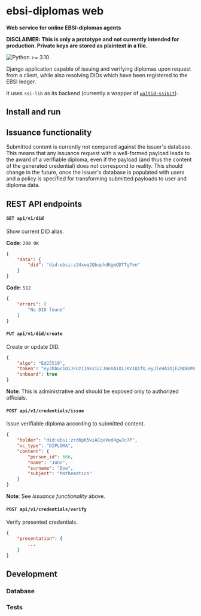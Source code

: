 # ebsi-diplomas web

**Web service for online EBSI-diplomas agents**

**DISCLAIMER: This is only a prototype and not currently intended for
production. Private keys are stored as plaintext in a file.**

![Python >= 3.10](https://img.shields.io/badge/python-%3E%3D%203.10-blue.svg)

Django application capable of issuing and verifying diplomas upon request from
a client, while also resolving DIDs which have been registered to the EBSI
ledger.

It uses `ssi-lib` as its backend (currently a wrapper of
[`waltid-ssikit`](https://github.com/walt-id/waltid-ssikit)).

## Install and run

## Issuance functionality

Submitted content is currently not compared against the issuer's database. This
means that any issuance request with a well-formed payload leads to the award
of a verifiable diploma, even if the payload (and thus the content of the
generated credential) does not correspond to reality. This should change in the
future, once the issuer's database is populated with users and a policy is
specified for transforming submitted payloads to user and diploma data.

## REST API endpoints

#### `GET api/v1/did`

Show current DID alias.

**Code**: `200 OK`

```json
{
    "data": {
        "did": "did:ebsi:z24xwq2QbuphdKgmQDTTg7vn"
    }
}
```

**Code**: `512`

```json
{
    "errors": [
        "No DID found"
    ]
}
```

#### `PUT api/v1/did/create`

Create or update DID.

```json
{
    "algo": "Ed25519",
    "token": "eyJhbGciOiJFUzI1NksiLCJ0eXAiOiJKV1QifQ.eyJleHAiOjE2NDE0MDQyMzUsImlhdCI6MTY0MTQwMzMzNSwiaXNzIjoiZGlkOmVic2k6emNHdnFnWlRIQ3Rramd0Y0tSTDdIOGsiLCJvbmJvYXJkaW5nIjoicmVjYXB0Y2hhIiwidmFsaWRhdGVkSW5mbyI6eyJhY3Rpb24iOiJsb2dpbiIsImNoYWxsZW5nZV90cyI6IjIwMjItMDEtMDVUMTc6MjI6MTRaIiwiaG9zdG5hbWUiOiJhcHAucHJlcHJvZC5lYnNpLmV1Iiwic2NvcmUiOjAuOSwic3VjY2VzcyI6dHJ1ZX19.5XtFq7bAagG9fgAYw1nHxZES7htRnl_froU1-KPTOEQsOPXBngQRsAnjh-h_EpjUVv4kq6XXtiMiaB6X_aTe2g",
    "onboard": true
}
```

**Note**: This is administrative and should be exposed only to authorized
officials.

#### `POST api/v1/credentials/issue`

Issue verifiable diploma according to submitted content.

```json
{
    "holder": "did:ebsi:zrd6pK5wiACqxVed4gwJc7P",
    "vc_type": "DIPLOMA",
    "content": {
        "person_id": 666,
        "name": "John",
        "surname": "Doe",
        "subject": "Mathematics"
    }
}
```

**Note**: See *Issuance functionality* above.

#### `POST api/v1/credentials/verify`

Verify presented credentials.

```json
{
    "presentation": {
        ...
    }
}
```

## Development

### Database

### Tests
